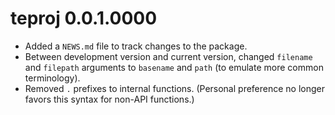 
# teproj 0.0.1.0000

+ Added a `NEWS.md` file to track changes to the package.
+ Between development version and current version, changed `filename` and `filepath` arguments
to `basename` and `path` (to emulate more common terminology).
+ Removed `.` prefixes to internal functions. (Personal preference no longer
favors this syntax for non-API functions.)


